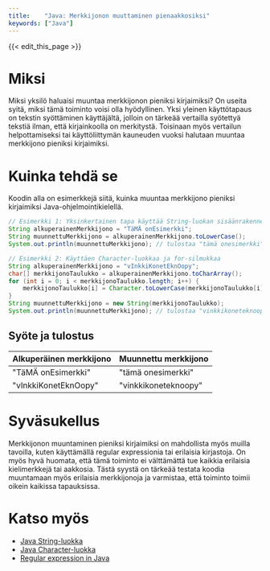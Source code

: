 ```yaml
---
title:    "Java: Merkkijonon muuttaminen pienaakkosiksi"
keywords: ["Java"]
---
```


{{< edit_this_page >}}

# Miksi

Miksi yksilö haluaisi muuntaa merkkijonon pieniksi kirjaimiksi? On useita syitä, miksi tämä toiminto voisi olla hyödyllinen. Yksi yleinen käyttötapaus on tekstin syöttäminen käyttäjältä, jolloin on tärkeää vertailla syötettyä tekstiä ilman, että kirjainkoolla on merkitystä. Toisinaan myös vertailun helpottamiseksi tai käyttöliittymän kauneuden vuoksi halutaan muuntaa merkkijono pieniksi kirjaimiksi.

# Kuinka tehdä se

Koodin alla on esimerkkejä siitä, kuinka muuntaa merkkijono pieniksi kirjaimiksi Java-ohjelmointikielellä.

```Java
// Esimerkki 1: Yksinkertainen tapa käyttää String-luokan sisäänrakennettua toimintoa
String alkuperainenMerkkijono = "TäMÄ onEsimerkki";
String muunnettuMerkkijono = alkuperainenMerkkijono.toLowerCase();
System.out.println(muunnettuMerkkijono); // tulostaa "tämä onesimerkki"

// Esimerkki 2: Käyttäen Character-luokkaa ja for-silmukkaa
String alkuperainenMerkkijono = "vInkkiKonetEknOopy";
char[] merkkijonoTaulukko = alkuperainenMerkkijono.toCharArray();
for (int i = 0; i < merkkijonoTaulukko.length; i++) {
    merkkijonoTaulukko[i] = Character.toLowerCase(merkkijonoTaulukko[i]);
}
String muunnettuMerkkijono = new String(merkkijonoTaulukko);
System.out.println(muunnettuMerkkijono); // tulostaa "vinkkikoneteknoopy"
```

## Syöte ja tulostus

| Alkuperäinen merkkijono | Muunnettu merkkijono |
| --- | --- |
| "TäMÄ onEsimerkki" | "tämä onesimerkki" |
| "vInkkiKonetEknOopy" | "vinkkikoneteknoopy" |

# Syväsukellus

Merkkijonon muuntaminen pieniksi kirjaimiksi on mahdollista myös muilla tavoilla, kuten käyttämällä regular expressionia tai erilaisia kirjastoja. On myös hyvä huomata, että tämä toiminto ei välttämättä tue kaikkia erilaisia kielimerkkejä tai aakkosia. Tästä syystä on tärkeää testata koodia muuntamaan myös erilaisia merkkijonoja ja varmistaa, että toiminto toimii oikein kaikissa tapauksissa.

# Katso myös

- [Java String-luokka](https://docs.oracle.com/javase/8/docs/api/java/lang/String.html)
- [Java Character-luokka](https://docs.oracle.com/javase/8/docs/api/java/lang/Character.html)
- [Regular expression in Java](https://docs.oracle.com/javase/8/docs/api/java/util/regex/Pattern.html)